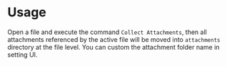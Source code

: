 # Usage
Open a file and execute the command `Collect Attachments`, then all attachments referenced by the active file will be moved into `attachments` directory at the file level. 
You can custom the attachment folder name in setting UI. 
